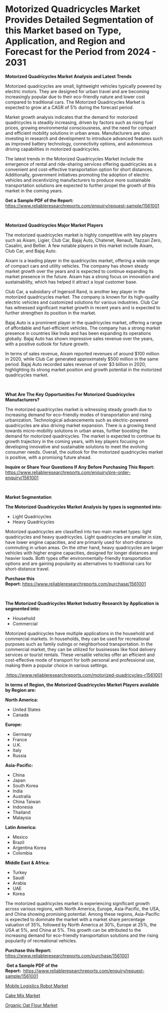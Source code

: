 <p><h1>Motorized Quadricycles Market Provides Detailed Segmentation of this Market based on Type, Application, and Region and Forecast for the Period from 2024 - 2031</h1></p><p><strong>Motorized Quadricycles Market Analysis and Latest Trends</strong></p>
<p><p>Motorized quadricycles are small, lightweight vehicles typically powered by electric motors. They are designed for urban travel and are becoming increasingly popular due to their eco-friendly nature and lower cost compared to traditional cars. The Motorized Quadricycles Market is expected to grow at a CAGR of 5% during the forecast period.</p><p>Market growth analysis indicates that the demand for motorized quadricycles is steadily increasing, driven by factors such as rising fuel prices, growing environmental consciousness, and the need for compact and efficient mobility solutions in urban areas. Manufacturers are also investing in research and development to introduce advanced features such as improved battery technology, connectivity options, and autonomous driving capabilities in motorized quadricycles.</p><p>The latest trends in the Motorized Quadricycles Market include the emergence of rental and ride-sharing services offering quadricycles as a convenient and cost-effective transportation option for short distances. Additionally, government initiatives promoting the adoption of electric vehicles and incentivizing manufacturers to produce more sustainable transportation solutions are expected to further propel the growth of this market in the coming years.</p></p>
<p><strong>Get a Sample PDF of the Report:&nbsp;</strong> <a href="https://www.reliableresearchreports.com/enquiry/request-sample/1561001">https://www.reliableresearchreports.com/enquiry/request-sample/1561001</a></p>
<p>&nbsp;</p>
<p><strong>Motorized Quadricycles Major Market Players</strong></p>
<p><p>The motorized quadricycles market is highly competitive with key players such as Aixam, Ligier, Club Car, Bajaj Auto, Chatenet, Renault, Tazzari Zero, Casalini, and Bellier. A few notable players in this market include Aixam, Club Car, and Bajaj Auto.</p><p>Aixam is a leading player in the quadricycles market, offering a wide range of compact cars and utility vehicles. The company has shown steady market growth over the years and is expected to continue expanding its market presence in the future. Aixam has a strong focus on innovation and sustainability, which has helped it attract a loyal customer base.</p><p>Club Car, a subsidiary of Ingersoll Rand, is another key player in the motorized quadricycles market. The company is known for its high-quality electric vehicles and customized solutions for various industries. Club Car has witnessed significant market growth in recent years and is expected to further strengthen its position in the market.</p><p>Bajaj Auto is a prominent player in the quadricycles market, offering a range of affordable and fuel-efficient vehicles. The company has a strong market presence in countries like India and has been expanding its operations globally. Bajaj Auto has shown impressive sales revenue over the years, with a positive outlook for future growth.</p><p>In terms of sales revenue, Aixam reported revenues of around $100 million in 2020, while Club Car generated approximately $500 million in the same period. Bajaj Auto recorded sales revenue of over $3 billion in 2020, highlighting its strong market position and growth potential in the motorized quadricycles market.</p></p>
<p>&nbsp;</p>
<p><strong>What Are The Key Opportunities For Motorized Quadricycles Manufacturers?</strong></p>
<p><p>The motorized quadricycles market is witnessing steady growth due to increasing demand for eco-friendly modes of transportation and rising urbanization. Technological advancements such as electric-powered quadricycles are also driving market expansion. There is a growing trend towards micro-mobility solutions in urban areas, further boosting the demand for motorized quadricycles. The market is expected to continue its growth trajectory in the coming years, with key players focusing on developing innovative and sustainable solutions to meet the evolving consumer needs. Overall, the outlook for the motorized quadricycles market is positive, with a promising future ahead.</p></p>
<p><strong>Inquire or Share Your Questions If Any Before Purchasing This Report:</strong> <a href="https://www.reliableresearchreports.com/enquiry/pre-order-enquiry/1561001">https://www.reliableresearchreports.com/enquiry/pre-order-enquiry/1561001</a></p>
<p>&nbsp;</p>
<p><strong>Market Segmentation</strong></p>
<p><strong>The Motorized Quadricycles Market Analysis by types is segmented into:</strong></p>
<p><ul><li>Light Quadricycles</li><li>Heavy Quadricycles</li></ul></p>
<p><p>Motorized quadricycles are classified into two main market types: light quadricycles and heavy quadricycles. Light quadricycles are smaller in size, have lower engine capacities, and are primarily used for short-distance commuting in urban areas. On the other hand, heavy quadricycles are larger vehicles with higher engine capacities, designed for longer distances and heavier loads. Both types offer environmentally-friendly transportation options and are gaining popularity as alternatives to traditional cars for short-distance travel.</p></p>
<p><strong>Purchase this Report:&nbsp;</strong><a href="https://www.reliableresearchreports.com/purchase/1561001">https://www.reliableresearchreports.com/purchase/1561001</a></p>
<p>&nbsp;</p>
<p><strong>The Motorized Quadricycles Market Industry Research by Application is segmented into:</strong></p>
<p><ul><li>Household</li><li>Commercial</li></ul></p>
<p><p>Motorized quadricycles have multiple applications in the household and commercial markets. In households, they can be used for recreational purposes such as family outings or neighborhood transportation. In the commercial market, they can be utilized for businesses like food delivery services or tourist rentals. These versatile vehicles offer an efficient and cost-effective mode of transport for both personal and professional use, making them a popular choice in various settings.</p></p>
<p><a href="https://www.reliableresearchreports.com/motorized-quadricycles-r1561001">&nbsp;https://www.reliableresearchreports.com/motorized-quadricycles-r1561001</a></p>
<p><strong>In terms of Region, the Motorized Quadricycles Market Players available by Region are:</strong></p>
<p>
    <p> <strong> North America: </strong>
        <ul>
            <li>United States</li>
            <li>Canada</li>
        </ul>
        </p> 
    <p> <strong> Europe: </strong>
        <ul>
            <li>Germany</li>
            <li>France</li>
            <li>U.K.</li>
            <li>Italy</li>
            <li>Russia</li>
        </ul>
        </p> 
    <p> <strong> Asia-Pacific: </strong>
        <ul>
            <li>China</li>
            <li>Japan</li>
            <li>South Korea</li>
            <li>India</li>
            <li>Australia</li>
            <li>China Taiwan</li>
            <li>Indonesia</li>
            <li>Thailand</li>
            <li>Malaysia</li>
        </ul>
        </p> 
    <p> <strong> Latin America: </strong>
        <ul>
            <li>Mexico</li>
            <li>Brazil</li>
            <li>Argentina Korea</li>
            <li>Colombia</li>
        </ul>
        </p> 
    <p> <strong> Middle East & Africa: </strong>
        <ul>
            <li>Turkey</li>
            <li>Saudi</li>
            <li>Arabia</li>
            <li>UAE</li>
            <li>Korea</li>
        </ul>
    </p>
    </p>
<p><p>The motorized quadricycles market is experiencing significant growth across various regions, with North America, Europe, Asia-Pacific, the USA, and China showing promising potential. Among these regions, Asia-Pacific is expected to dominate the market with a market share percentage valuation of 35%, followed by North America at 30%, Europe at 25%, the USA at 5%, and China at 5%. This growth can be attributed to the increasing demand for eco-friendly transportation solutions and the rising popularity of recreational vehicles.</p></p>
<p><strong>Purchase this Report: </strong><a href="https://www.reliableresearchreports.com/purchase/1561001">https://www.reliableresearchreports.com/purchase/1561001</a></p>
<p>&nbsp;<strong>Get a Sample PDF of the Report:&nbsp;&nbsp;</strong><a href="https://www.reliableresearchreports.com/enquiry/request-sample/1561001">https://www.reliableresearchreports.com/enquiry/request-sample/1561001</a></p>
<p><strong></strong></p>
<p><p><a href="https://github.com/edytherolanlouisejk1miz0wig/Market-Research-Report-List-2/blob/main/mobile-logistics-robot-market.md">Mobile Logistics Robot Market</a></p><p><a href="https://view.publitas.com/reportprime-1/cake-mix-market-analysis-and-sze-forecasted-for-period-from-2024-to-2031/">Cake Mix Market</a></p><p><a href="https://view.publitas.com/reportprime-1/organic-oat-flour-market-outlook-industry-overview-and-forecast-2024-to-2031/">Organic Oat Flour Market</a></p></p>